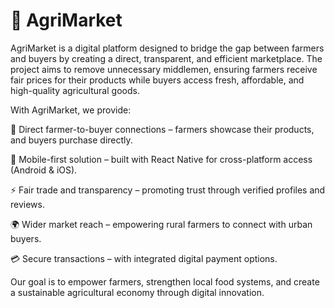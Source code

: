 # 🌾 AgriMarket

AgriMarket is a digital platform designed to bridge the gap between farmers and buyers by creating a direct, transparent, and efficient marketplace. The project aims to remove unnecessary middlemen, ensuring farmers receive fair prices for their products while buyers access fresh, affordable, and high-quality agricultural goods.

With AgriMarket, we provide:

🛒 Direct farmer-to-buyer connections – farmers showcase their products, and buyers purchase directly.

📱 Mobile-first solution – built with React Native for cross-platform access (Android & iOS).

⚡ Fair trade and transparency – promoting trust through verified profiles and reviews.

🌍 Wider market reach – empowering rural farmers to connect with urban buyers.

💳 Secure transactions – with integrated digital payment options.

Our goal is to empower farmers, strengthen local food systems, and create a sustainable agricultural economy through digital innovation.
